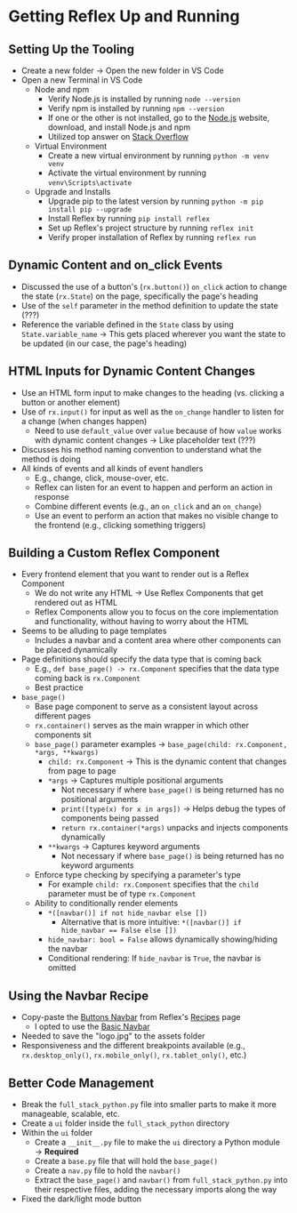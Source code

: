 # Getting Reflex Up and Running

## Setting Up the Tooling
- Create a new folder &rarr; Open the new folder in VS Code
- Open a new Terminal in VS Code
  - Node and npm
    - Verify Node.js is installed by running `node --version`
    - Verify npm is installed by running `npm --version`
    - If one or the other is not installed, go to the [Node.js](https://nodejs.org/en) website, download, and install Node.js and npm
    - Utilized top answer on [Stack Overflow](https://stackoverflow.com/questions/70383636/all-npm-commands-error-with-typeerror-class-extends-value-undefined-is-not-a-co)
  - Virtual Environment
    - Create a new virtual environment by running `python -m venv venv`
    - Activate the virtual environment by running `venv\Scripts\activate`
  - Upgrade and Installs
    - Upgrade pip to the latest version by running `python -m pip install pip --upgrade`
    - Install Reflex by running `pip install reflex`
    - Set up Reflex's project structure by running `reflex init`
    - Verify proper installation of Reflex by running `reflex run`

## Dynamic Content and on_click Events
- Discussed the use of a button's (`rx.button()`) `on_click` action to change the state (`rx.State`) on the page, specifically the page's heading
- Use of the `self` parameter in the method definition to update the state (???)
- Reference the variable defined in the `State` class by using `State.variable_name` &rarr; This gets placed wherever you want the state to be updated (in our case, the page's heading)

## HTML Inputs for Dynamic Content Changes
- Use an HTML form input to make changes to the heading (vs. clicking a button or another element)
- Use of `rx.input()` for input as well as the `on_change` handler to listen for a change (when changes happen)
  - Need to use `default_value` over `value` because of how `value` works with dynamic content changes &rarr; Like placeholder text (???)
- Discusses his method naming convention to understand what the method is doing
- All kinds of events and all kinds of event handlers
  - E.g., change, click, mouse-over, etc.
  - Reflex can listen for an event to happen and perform an action in response
  - Combine different events (e.g., an `on_click` and an `on_change`)
  - Use an event to perform an action that makes no visible change to the frontend (e.g., clicking something triggers)

## Building a Custom Reflex Component
- Every frontend element that you want to render out is a Reflex Component
  - We do not write any HTML &rarr; Use Reflex Components that get rendered out as HTML
  - Reflex Components allow you to focus on the core implementation and functionality, without having to worry about the HTML
- Seems to be alluding to page templates
  - Includes a navbar and a content area where other components can be placed dynamically
- Page definitions should specify the data type that is coming back
  - E.g., `def base_page() -> rx.Component` specifies that the data type coming back is `rx.Component`
  - Best practice
- `base_page()`
  - Base page component to serve as a consistent layout across different pages
  - `rx.container()` serves as the main wrapper in which other components sit
  - `base_page()` parameter examples &rarr; `base_page(child: rx.Component, *args, **kwargs)`
    - `child: rx.Component` &rarr; This is the dynamic content that changes from page to page
    - `*args` &rarr; Captures multiple positional arguments
      - Not necessary if where `base_page()` is being returned has no positional arguments
      - `print([type(x) for x in args])` &rarr; Helps debug the types of components being passed
      - `return rx.container(*args)` unpacks and injects components dynamically
    - `**kwargs` &rarr; Captures keyword arguments
      - Not necessary if where `base_page()` is being returned has no keyword arguments
  - Enforce type checking by specifying a parameter's type
    - For example `child: rx.Component` specifies that the `child` parameter must be of type `rx.Component`
  - Ability to conditionally render elements
    - `*([navbar()] if not hide_navbar else [])`
      - Alternative that is more intuitive: `*([navbar()] if hide_navbar == False else [])`
    - `hide_navbar: bool = False` allows dynamically showing/hiding the navbar
    - Conditional rendering: If `hide_navbar` is `True`, the navbar is omitted

## Using the Navbar Recipe
- Copy-paste the [Buttons Navbar](https://reflex.dev/docs/recipes/layout/navbar#buttons) from Reflex's [Recipes](https://reflex.dev/docs/recipes/) page
  - I opted to use the [Basic Navbar](https://reflex.dev/docs/recipes/layout/navbar#basic)
- Needed to save the "logo.jpg" to the assets folder
- Responsiveness and the different breakpoints available (e.g., `rx.desktop_only()`, `rx.mobile_only()`, `rx.tablet_only()`, etc.)

## Better Code Management
- Break the `full_stack_python.py` file into smaller parts to make it more manageable, scalable, etc.
- Create a `ui` folder inside the `full_stack_python` directory
- Within the `ui` folder
  - Create a `__init__.py` file to make the `ui` directory a Python module &rarr; **Required**
  - Create a `base.py` file that will hold the `base_page()`
  - Create a `nav.py` file to hold the `navbar()`
  - Extract the `base_page()` and `navbar()` from `full_stack_python.py` into their respective files, adding the necessary imports along the way
- Fixed the dark/light mode button